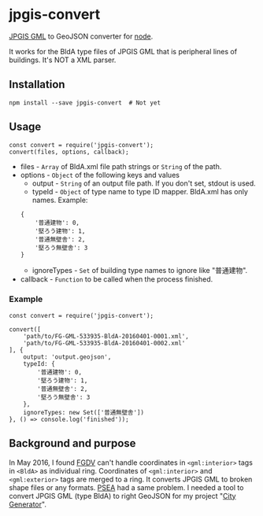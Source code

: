 # jpgis-convert

[JPGIS GML](http://fgd.gsi.go.jp/download/) to GeoJSON converter for [node](https://nodejs.org/).

It works for the BldA type files of JPGIS GML that is peripheral lines of buildings. It's NOT a XML parser.

## Installation

```
npm install --save jpgis-convert  # Not yet
```

## Usage

```
const convert = require('jpgis-convert');
convert(files, options, callback);
```

- files - ```Array``` of BldA.xml file path strings or ```String``` of the path.
- options - ```Object``` of the following keys and values
	- output - ```String``` of an output file path. If you don't set, stdout is used.
	- typeId - ```Object``` of type name to type ID mapper. BldA.xml has only names. Example:
	```
	{
		'普通建物': 0,
		'堅ろう建物': 1,
		'普通無壁舎': 2,
		'堅ろう無壁舎': 3
	}
	```
	- ignoreTypes - ```Set``` of building type names to ignore like "普通建物".
- callback - ```Function``` to be called when the process finished.

### Example

```
const convert = require('jpgis-convert');

convert([
	'path/to/FG-GML-533935-BldA-20160401-0001.xml',
	'path/to/FG-GML-533935-BldA-20160401-0002.xml'
], {
	output: 'output.geojson',
	typeId: {
		'普通建物': 0,
		'堅ろう建物': 1,
		'普通無壁舎': 2,
		'堅ろう無壁舎': 3
	},
	ignoreTypes: new Set(['普通無壁舎'])
}, () => console.log('finished'));
```

## Background and purpose

In May 2016, I found [FGDV](http://fgd.gsi.go.jp/download/menu.php) can't handle coordinates in ```<gml:interior>``` tags in ```<BldA>``` as individual ring. Coordinates of ```<gml:interior>``` and ```<gml:exterior>``` tags are merged to a ring. It converts JPGIS GML to broken shape files or any formats. [PSEA](http://psgsv2.gsi.go.jp/koukyou/public/sien/pindex.html) had a same problem. I needed a tool to convert JPGIS GML (type BldA) to right GeoJSON for my project "[City Generator](https://github.com/knt5/city-generator)".

